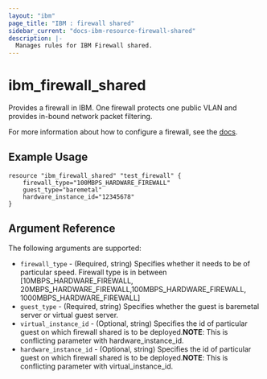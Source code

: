 ```yaml
---
layout: "ibm"
page_title: "IBM : firewall shared"
sidebar_current: "docs-ibm-resource-firewall-shared"
description: |-
  Manages rules for IBM Firewall shared.
---
```


# ibm\_firewall\_shared

Provides a firewall in IBM. One firewall protects one public VLAN and provides in-bound network packet filtering. 

<!-- You can order or find firewalls in the IBM Cloud infrastructure customer portal by navigating to **Network > IP Management > VLANs** and clicking the **Gateway/Firewall** column. -->

For more information about how to configure a firewall, see the [docs](https://knowledgelayer.softlayer.com/procedure/configure-hardware-firewall).

## Example Usage

```hcl
resource "ibm_firewall_shared" "test_firewall" {
    firewall_type="100MBPS_HARDWARE_FIREWALL"
    guest_type="baremetal"
    hardware_instance_id="12345678"
}
```

## Argument Reference

The following arguments are supported:

* `firewall_type` - (Required, string) Specifies whether it needs to be of particular speed. Firewall type is in between [10MBPS_HARDWARE_FIREWALL, 20MBPS_HARDWARE_FIREWALL,100MBPS_HARDWARE_FIREWALL, 1000MBPS_HARDWARE_FIREWALL]
* `guest_type` - (Required, string) Specifies whether the guest is baremetal server or virtual guest server.
* `virtual_instance_id` - (Optional, string) Specifies the id of particular guest on which firewall shared is to be deployed.**NOTE**: This is conflicting parameter with hardware_instance_id.
* `hardware_instance_id` - (Optional, string) Specifies the id of particular guest on which firewall shared is to be deployed.**NOTE**: This is conflicting parameter with virtual_instance_id.